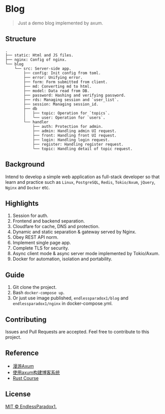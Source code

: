 # Blog

> Just a demo blog implemented by axum.

## Structure

```
.
├── static: Html and JS files.
├── nginx: Config of nginx.
└── blog 
    └── src: Server-side app.
        ├── config: Init config from toml.
        ├── error: Unifying error.
        ├── form: Form submitted from client.
        ├── md: Converting md to html.
        ├── model: Data read from DB.
        ├── password: Hashing and verifying password.
        ├── rds: Managing session and `user_list`.
        ├── session: Managing session_id.
        ├── db
        │   ├── topic: Operation for `topics`.
        │   └── user: Operation for `users`.
        └── handler
            ├── auth: Protection for admin.
            ├── admin: Handling admin UI request.
            ├── front: Handling front UI request.
            ├── login: Handling login request.
            ├── register: Handling register request.
            └── topic: Handling detail of topic request.
```

## Background

Intend to develop a simple web application as full-stack developer so that learn and practice such as `Linux`, `PostgreSQL`, `Redis`, `Tokio/Axum`, `jQuery`, `Nginx` and `Docker` etc.

## Highlights

1. Session for auth.
2. Frontend and backend separation.
3. Cloudfare for cache, DNS and protection.
4. Dynamic and static separation & gateway served by Nginx.
5. Obey REST API norm.
6. Implement single page app.
7. Complete TLS for security.
8. Async client mode & async server mode implemented by Tokio/Axum.
9. Docker for automation, isolation and portability.

## Guide

1. Git clone the project.
2. Bash `docker-compose up`.
3. Or just use image published, `endlessparadox1/blog` and `endlessparadox1/nginx` in docker-compose.yml.

## Contributing

Issues and Pull Requests are accepted. Feel free to contribute to this project.

## Reference

* [漫游Axum](https://axum.rs/subject/roaming-axum)
* [使用axum构建博客系统](https://axum.rs/subject/blog)
* [Rust Course](https://course.rs/about-book.html)

## License

[MIT © EndlessParadox1.](./LICENSE)
